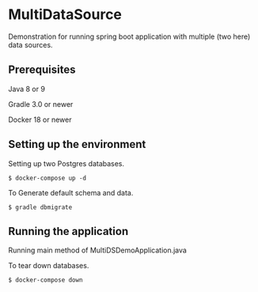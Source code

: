 # MultiDataSource
Demonstration for running spring boot application with multiple (two here) data sources.

## **Prerequisites**

Java 8 or 9

Gradle 3.0 or newer

Docker 18 or newer

## **Setting up the environment**

Setting up two Postgres databases.
```
$ docker-compose up -d
```
To Generate default schema and data.
```
$ gradle dbmigrate
```

## **Running the application**

Running main method of MultiDSDemoApplication.java

To tear down databases.
```
$ docker-compose down
```

